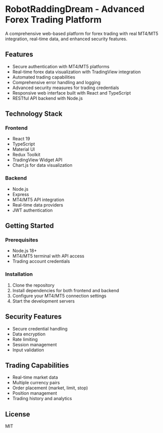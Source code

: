 # RobotRaddingDream - Advanced Forex Trading Platform

A comprehensive web-based platform for forex trading with real MT4/MT5 integration, real-time data, and enhanced security features.

## Features

- Secure authentication with MT4/MT5 platforms
- Real-time forex data visualization with TradingView integration
- Automated trading capabilities
- Comprehensive error handling and logging
- Advanced security measures for trading credentials
- Responsive web interface built with React and TypeScript
- RESTful API backend with Node.js

## Technology Stack

### Frontend
- React 19
- TypeScript
- Material UI
- Redux Toolkit
- TradingView Widget API
- Chart.js for data visualization

### Backend
- Node.js
- Express
- MT4/MT5 API integration
- Real-time data providers
- JWT authentication

## Getting Started

### Prerequisites
- Node.js 18+
- MT4/MT5 terminal with API access
- Trading account credentials

### Installation
1. Clone the repository
2. Install dependencies for both frontend and backend
3. Configure your MT4/MT5 connection settings
4. Start the development servers

## Security Features
- Secure credential handling
- Data encryption
- Rate limiting
- Session management
- Input validation

## Trading Capabilities
- Real-time market data
- Multiple currency pairs
- Order placement (market, limit, stop)
- Position management
- Trading history and analytics

## License
MIT
